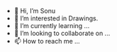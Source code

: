 - 👋 Hi, I’m Sonu
- 👀 I’m interested in Drawings.
- 🌱 I’m currently learning ...
- 💞️ I’m looking to collaborate on ...
- 📫 How to reach me ...

<!---
Sonu-3/Sonu-3 is a ✨ special ✨ repository because its `README.md` (this file) appears on your GitHub profile.
You can click the Preview link to take a look at your changes.
--->
